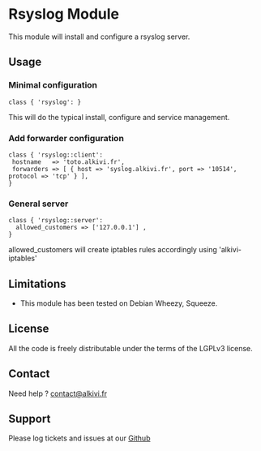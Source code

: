 # Rsyslog Module

This module will install and configure a rsyslog server.

## Usage

### Minimal configuration

```puppet
class { 'rsyslog': }
```
This will do the typical install, configure and service management.


### Add forwarder configuration

```puppet
class { 'rsyslog::client': 
 hostname   => 'toto.alkivi.fr',
 forwarders => [ { host => 'syslog.alkivi.fr', port => '10514', protocol => 'tcp' } ],
}
```

### General server
```puppet
class { 'rsyslog::server':
  allowed_customers => ['127.0.0.1'] ,
}
```

allowed_customers will create iptables rules accordingly using 'alkivi-iptables'


## Limitations

* This module has been tested on Debian Wheezy, Squeeze.

## License

All the code is freely distributable under the terms of the LGPLv3 license.

## Contact

Need help ? contact@alkivi.fr

## Support

Please log tickets and issues at our [Github](https://github.com/alkivi-sas/)
